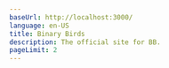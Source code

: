 ```yaml
---
baseUrl: http://localhost:3000/
language: en-US
title: Binary Birds 
description: The official site for BB.
pageLimit: 2
---
```

